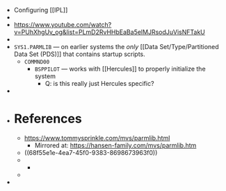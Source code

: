 - Configuring [[IPL]]
-
- https://www.youtube.com/watch?v=PUhXhgUv_og&list=PLmD2RvHHbEaBa5elMJRsodJuVisNFTakU
-
- `SYS1.PARMLIB` — on earlier systems the _only_ [[Data Set/Type/Partitioned Data Set (PDS)]] that contains startup scripts.
	- `COMMND00`
		- `BSPPILOT` — works with [[Hercules]] to properly initialize the system
			- Q: is this really just Hercules specific?
-
- # References
	- https://www.tommysprinkle.com/mvs/parmlib.html
		- Mirrored at: https://hansen-family.com/mvs/parmlib.htm
	- ((68f55e1e-4ea7-45f0-9383-8698673963f0))
	-
		-
	-
-